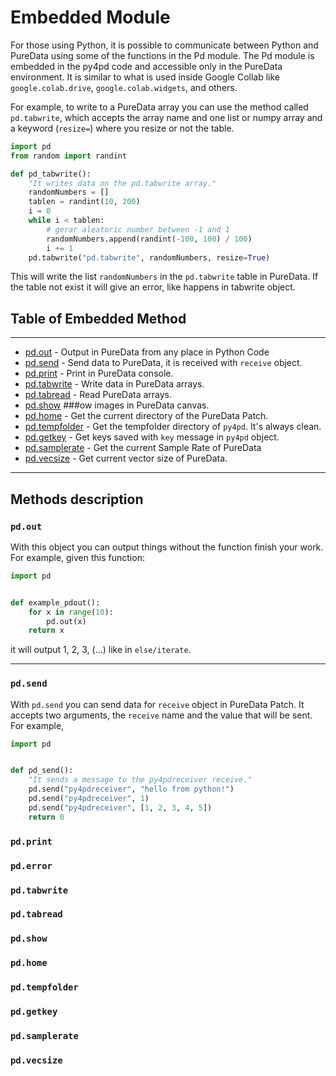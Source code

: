 # Embedded Module

For those using Python, it is possible to communicate between Python and PureData using some of the functions in the Pd module. The Pd module is embedded in the py4pd code and accessible only in the PureData environment. It is similar to what is used inside Google Collab like `google.colab.drive`, `google.colab.widgets`, and others.

For example, to write to a PureData array you can use the method called `pd.tabwrite`, which accepts the array name and one list or numpy array and a keyword (`resize=`) where you resize or not the table. 

``` Python
import pd
from random import randint

def pd_tabwrite():
    "It writes data on the pd.tabwrite array."
    randomNumbers = []
    tablen = randint(10, 200)
    i = 0
    while i < tablen:
        # gerar aleatoric number between -1 and 1
        randomNumbers.append(randint(-100, 100) / 100)
        i += 1
    pd.tabwrite("pd.tabwrite", randomNumbers, resize=True)

```

This will write the list `randomNumbers` in the `pd.tabwrite` table in PureData. If the table not exist it will give an error, like happens in tabwrite object.



## Table of Embedded Method

--------------------------- 
* [pd.out](###pd.out) - Output in PureData from any place in Python Code 
* [pd.send](###pd.send) - Send data to PureData, it is received with `receive` object.
* [pd.print](###pd.print) - Print in PureData console.
* [pd.tabwrite](###pd.tabwrite) - Write data in PureData arrays.
* [pd.tabread](###pd.tabread) - Read PureData arrays.
* [pd.show](###pd.to) ###ow images in PureData canvas.
* [pd.home](###pd.home) - Get the current directory of the PureData Patch.
* [pd.tempfolder](###pd.tempfolder) - Get the tempfolder directory of `py4pd`. It's always clean.
* [pd.getkey](###pd.getkey) - Get keys saved with `key` message in `py4pd` object.
* [pd.samplerate](###pd.samplerate) - Get the current Sample Rate of PureData
* [pd.vecsize](###pd.vecsize) - Get current vector size of PureData.
-------------------------

## Methods description

### `pd.out` 

With this object you can output things without the function finish your work. For example, given this function:

``` Python
import pd


def example_pdout():
    for x in range(10):
    	pd.out(x)
    return x
```
it will output 1, 2, 3, (...) like in `else/iterate`. 

---------------------------

### `pd.send` 

With `pd.send` you can send data for `receive` object in PureData Patch. It accepts two arguments, the `receive` name and the value that will be sent. For example, 
``` python
import pd


def pd_send():
    "It sends a message to the py4pdreceiver receive."	
	pd.send("py4pdreceiver", "hello from python!")
	pd.send("py4pdreceiver", 1)
	pd.send("py4pdreceiver", [1, 2, 3, 4, 5])
	return 0

```

### `pd.print` 

### `pd.error` 

### `pd.tabwrite` 

### `pd.tabread`
 
### `pd.show`

### `pd.home`

### `pd.tempfolder`

### `pd.getkey`
    
### `pd.samplerate`

### `pd.vecsize`



